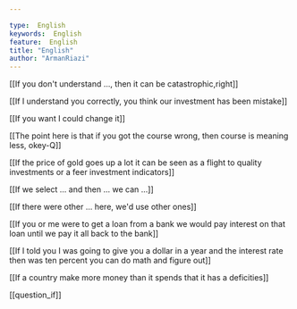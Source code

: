 ```yaml
---

type:  English
keywords:  English
feature:  English
title: "English"
author: "ArmanRiazi"
---
```



[[If you don't understand ..., then it can be catastrophic,right]]

[[If I understand you correctly, you think our investment has been mistake]]

[[If you want I could change it]]


[[The point here is that if you got the course wrong, then course is meaning less, okey-Q]]


[[If the price of gold goes up a lot it can be seen as a flight to quality investments or a feer investment indicators]]


[[If we select ... and then ... we can ...]]

[[If there were other ... here, we'd use other ones]]

[[If you or me were to get a loan from a bank we would pay interest on that loan until we pay it all back to the bank]]

[[If I told you I was going to give you a dollar in a year and the interest rate then was ten percent you can do math and figure out]]

[[If a country make more money than it spends that it has a deficities]]

[[question_if]]

